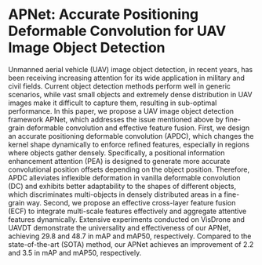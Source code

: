 # APNet: Accurate Positioning Deformable Convolution for UAV Image Object Detection

Unmanned aerial vehicle (UAV) image object detection, in recent years, has been receiving increasing attention for its wide application in military and civil fields. Current object detection methods perform well in generic scenarios, while vast small objects and extremely dense distribution in UAV images make it difficult to capture them, resulting in sub-optimal performance. In this paper, we propose a UAV image object detection framework APNet, which addresses the issue mentioned above by fine-grain deformable convolution and effective feature fusion. First, we design an accurate positioning deformable convolution (APDC), which changes the kernel shape dynamically to enforce refined features, especially in regions where objects gather densely. Specifically, a positional information enhancement attention (PEA) is designed to generate more accurate convolutional position offsets depending on the object position. Therefore, APDC alleviates inflexible deformation in vanilla deformable convolution (DC) and exhibits better adaptability to the shapes of different objects, which discriminates multi-objects in densely distributed areas in a fine-grain way. Second, we propose an effective cross-layer feature fusion (ECF) to integrate multi-scale features effectively and aggregate attentive features dynamically. Extensive experiments conducted on VisDrone and UAVDT demonstrate the universality and effectiveness of our APNet, achieving 29.8 and 48.7 in mAP and mAP50, respectively. Compared to the state-of-the-art (SOTA) method, our APNet achieves an improvement of 2.2 and 3.5 in mAP and mAP50, respectively.
